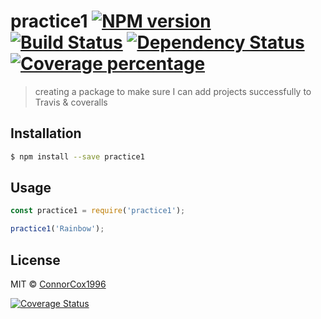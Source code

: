 # practice1 [![NPM version][npm-image]][npm-url] [![Build Status][travis-image]][travis-url] [![Dependency Status][daviddm-image]][daviddm-url] [![Coverage percentage][coveralls-image]][coveralls-url]
> creating a package to make sure I can add projects successfully to Travis &amp; coveralls

## Installation

```sh
$ npm install --save practice1
```

## Usage

```js
const practice1 = require('practice1');

practice1('Rainbow');
```
## License

MIT © [ConnorCox1996]()


[npm-image]: https://badge.fury.io/js/Markov-Chain-Monte-Carlo.svg
[npm-url]: https://npmjs.org/package/Markov-Chain-Monte-Carlo
[travis-image]: https://travis-ci.org/ConnorCox1996/Markov-Chain-Monte-Carlo.svg?branch=master
[travis-url]: https://travis-ci.org/ConnorCox1996/Markov-Chain-Monte-Carlo
[daviddm-image]: https://david-dm.org/ConnorCox1996/Markov-Chain-Monte-Carlo.svg?theme=shields.io
[daviddm-url]: https://david-dm.org/ConnorCox1996/Markov-Chain-Monte-Carlo
[coveralls-image]: https://coveralls.io/repos/ConnorCox1996/Markov-Chain-Monte-Carlo/badge.svg
[coveralls-url]: https://coveralls.io/r/ConnorCox1996/Markov-Chain-Monte-Carlo
[![Coverage Status](https://coveralls.io/repos/github/ConnorCox1996/Markov-Chain-Monte-Carlo/badge.svg?branch=master)](https://coveralls.io/github/ConnorCox1996/Markov-Chain-Monte-Carlo?branch=master)
